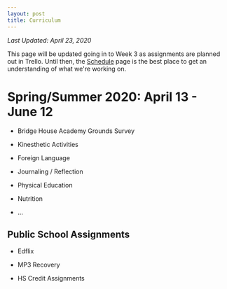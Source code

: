 ```yaml
---
layout: post
title: Curriculum
---
```


_Last Updated: April 23, 2020_

This page will be updated going in to Week 3 as assignments are planned out in Trello. Until then, the [Schedule](/schedule) page is the best place to get an understanding of what we're working on.

# Spring/Summer 2020: April 13 - June 12

- Bridge House Academy Grounds Survey

- Kinesthetic Activities

- Foreign Language

- Journaling / Reflection

- Physical Education

- Nutrition

- ...


## Public School Assignments

- Edflix

- MP3 Recovery

- HS Credit Assignments